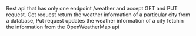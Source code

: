 Rest api that has only one endpoint /weather and accept GET and PUT request. Get request return the weather information of a particular city from a database, Put request updates the weather information of a city fetchin the information from the OpenWeatherMap api
